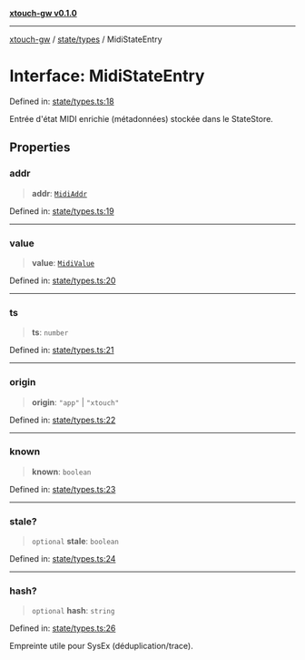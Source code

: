 [**xtouch-gw v0.1.0**](../../../README.md)

***

[xtouch-gw](../../../README.md) / [state/types](../README.md) / MidiStateEntry

# Interface: MidiStateEntry

Defined in: [state/types.ts:18](https://github.com/JulienCr/xtouch-gw/blob/4762a61efc98f67cb78942b4a0e2d9f4848bdf43/src/state/types.ts#L18)

Entrée d'état MIDI enrichie (métadonnées) stockée dans le StateStore.

## Properties

### addr

> **addr**: [`MidiAddr`](MidiAddr.md)

Defined in: [state/types.ts:19](https://github.com/JulienCr/xtouch-gw/blob/4762a61efc98f67cb78942b4a0e2d9f4848bdf43/src/state/types.ts#L19)

***

### value

> **value**: [`MidiValue`](../type-aliases/MidiValue.md)

Defined in: [state/types.ts:20](https://github.com/JulienCr/xtouch-gw/blob/4762a61efc98f67cb78942b4a0e2d9f4848bdf43/src/state/types.ts#L20)

***

### ts

> **ts**: `number`

Defined in: [state/types.ts:21](https://github.com/JulienCr/xtouch-gw/blob/4762a61efc98f67cb78942b4a0e2d9f4848bdf43/src/state/types.ts#L21)

***

### origin

> **origin**: `"app"` \| `"xtouch"`

Defined in: [state/types.ts:22](https://github.com/JulienCr/xtouch-gw/blob/4762a61efc98f67cb78942b4a0e2d9f4848bdf43/src/state/types.ts#L22)

***

### known

> **known**: `boolean`

Defined in: [state/types.ts:23](https://github.com/JulienCr/xtouch-gw/blob/4762a61efc98f67cb78942b4a0e2d9f4848bdf43/src/state/types.ts#L23)

***

### stale?

> `optional` **stale**: `boolean`

Defined in: [state/types.ts:24](https://github.com/JulienCr/xtouch-gw/blob/4762a61efc98f67cb78942b4a0e2d9f4848bdf43/src/state/types.ts#L24)

***

### hash?

> `optional` **hash**: `string`

Defined in: [state/types.ts:26](https://github.com/JulienCr/xtouch-gw/blob/4762a61efc98f67cb78942b4a0e2d9f4848bdf43/src/state/types.ts#L26)

Empreinte utile pour SysEx (déduplication/trace).

